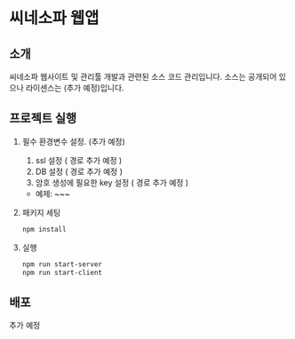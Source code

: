 # 씨네소파 웹앱

## 소개

씨네소파 웹사이트 및 관리툴 개발과 관련된 소스 코드 관리입니다. 소스는 공개되어 있으나 라이센스는 (추가 예정)입니다.

## 프로젝트 실행

1. 필수 환경변수 설정. (추가 예정)
    1. ssl 설정 ( 경로 추가 예정 )
    1. DB 설정 ( 경로 추가 예정 )
    1. 암호 생성에 필요한 key 설정 ( 경로 추가 예정 )

    - 예제: ~~~

1. 패키지 세팅

    ```bash
    npm install
    ```

1. 실행

    ```bash
    npm run start-server
    npm run start-client
    ```

## 배포

추가 예정
